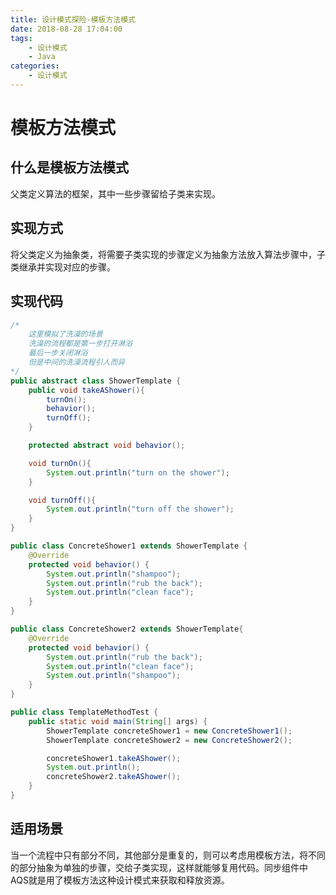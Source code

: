 ```yaml
---
title: 设计模式探险-模板方法模式
date: 2018-08-28 17:04:00
tags: 
    - 设计模式
    - Java
categories: 
    - 设计模式
---
```

# 模板方法模式
## 什么是模板方法模式
父类定义算法的框架，其中一些步骤留给子类来实现。
<!-- more -->
## 实现方式
将父类定义为抽象类，将需要子类实现的步骤定义为抽象方法放入算法步骤中，子类继承并实现对应的步骤。
## 实现代码
```java
/*
    这里模拟了洗澡的场景
    洗澡的流程都是第一步打开淋浴
    最后一步关闭淋浴
    但是中间的洗澡流程引人而异
*/
public abstract class ShowerTemplate {
    public void takeAShower(){
        turnOn();
        behavior();
        turnOff();
    }

    protected abstract void behavior();

    void turnOn(){
        System.out.println("turn on the shower");
    }

    void turnOff(){
        System.out.println("turn off the shower");
    }
}

public class ConcreteShower1 extends ShowerTemplate {
    @Override
    protected void behavior() {
        System.out.println("shampoo");
        System.out.println("rub the back");
        System.out.println("clean face");
    }
}

public class ConcreteShower2 extends ShowerTemplate{
    @Override
    protected void behavior() {
        System.out.println("rub the back");
        System.out.println("clean face");
        System.out.println("shampoo");
    }
}

public class TemplateMethodTest {
    public static void main(String[] args) {
        ShowerTemplate concreteShower1 = new ConcreteShower1();
        ShowerTemplate concreteShower2 = new ConcreteShower2();

        concreteShower1.takeAShower();
        System.out.println();
        concreteShower2.takeAShower();
    }
}
```
## 适用场景
当一个流程中只有部分不同，其他部分是重复的，则可以考虑用模板方法，将不同的部分抽象为单独的步骤，交给子类实现，这样就能够复用代码。同步组件中AQS就是用了模板方法这种设计模式来获取和释放资源。
